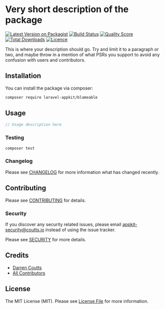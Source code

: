 # Very short description of the package

[![Latest Version on Packagist](https://img.shields.io/packagist/v/laravel-appkit/blameable.svg?style=flat-square)](https://packagist.org/packages/laravel-appkit/blameable)
[![Build Status](https://img.shields.io/github/workflow/status/laravel-appkit/blameable/Automated%20Tests?style=flat-square)](https://github.com/laravel-appkit/blameable/actions?query=workflow%3A%22Automated+Tests%22)
[![Quality Score](https://img.shields.io/github/workflow/status/laravel-appkit/blameable/Check%20&%20fix%20styling?label=code%20quality&style=flat-square)](https://github.com/laravel-appkit/blameable/actions?query=workflow%3A%22Check+%26+fix+styling%22)
[![Total Downloads](https://img.shields.io/packagist/dt/laravel-appkit/blameable.svg?style=flat-square)](https://packagist.org/packages/laravel-appkit/blameable)
[![Licence](https://img.shields.io/packagist/l/laravel-appkit/blameable.svg?style=flat-square)](https://packagist.org/packages/laravel-appkit/blameable)

This is where your description should go. Try and limit it to a paragraph or two, and maybe throw in a mention of what PSRs you support to avoid any confusion with users and contributors.

## Installation

You can install the package via composer:

```bash
composer require laravel-appkit/blameable
```

## Usage

``` php
// Usage description here
```

### Testing

``` bash
composer test
```

### Changelog

Please see [CHANGELOG](CHANGELOG.md) for more information what has changed recently.

## Contributing

Please see [CONTRIBUTING](.github/CONTRIBUTING.md) for details.

### Security

If you discover any security related issues, please email appkit-security@coutts.io instead of using the issue tracker.

Please see [SECURITY](.github/SECURITY.md) for more details.

## Credits

- [Darren Coutts](https://github.com/laravel-appkit)
- [All Contributors](../../contributors)

## License

The MIT License (MIT). Please see [License File](LICENSE.md) for more information.
